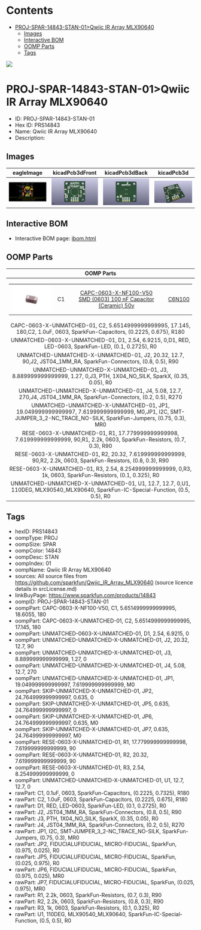 



Contents
========

* [PROJ-SPAR-14843-STAN-01>Qwiic IR Array MLX90640](#proj-spar-14843-stan-01qwiic-ir-array-mlx90640)
	* [Images](#images)
	* [Interactive BOM](#interactive-bom)
	* [OOMP Parts](#oomp-parts)
	* [Tags](#tags)
  
![][im]
# PROJ-SPAR-14843-STAN-01>Qwiic IR Array MLX90640

- ID: PROJ-SPAR-14843-STAN-01
- Hex ID: PRS14843
- Name: Qwiic IR Array MLX90640
- Description: 

## Images
  
  

|eagleImage|kicadPcb3dFront|kicadPcb3dBack|kicadPcb3d|
| :---: | :---: | :---: | :---: |
|[![eagleImage](eagleImage_140.png)](eagleImage_600.png)|[![kicadPcb3dFront](kicadPcb3dFront_140.png)](kicadPcb3dFront_600.png)|[![kicadPcb3dBack](kicadPcb3dBack_140.png)](kicadPcb3dBack_600.png)|[![kicadPcb3d](kicadPcb3d_140.png)](kicadPcb3d_600.png)|

## Interactive BOM

- Interactive BOM page: [ibom.html](kicad/bom/ibom.html)

## OOMP Parts
  

|OOMP Parts|
| :---: |
|<table><tr><td>![CAPC-0603-X-NF100-V50](https://raw.githubusercontent.com/oomlout/oomlout_OOMP_parts/main/CAPC-0603-X-NF100-V50/image_140.jpg)</td><td> C1</td><td>[CAPC-0603-X-NF100-V50<br>SMD (0603) 100 nF Capacitor (Ceramic) 50v](https://github.com/oomlout/oomlout_OOMP_parts/tree/main/CAPC-0603-X-NF100-V50/)</td><td>[C6N100](https://github.com/oomlout/oomlout_OOMP_parts/tree/main/CAPC-0603-X-NF100-V50/)</td></tr></table>|
|CAPC-0603-X-UNMATCHED-01, C2, 5.6514999999999995, 17.145, 180,C2, 1.0uF, 0603, SparkFun-Capacitors, (0.2225, 0.675), R180|
|UNMATCHED-0603-X-UNMATCHED-01, D1, 2.54, 6.9215, 0,D1, RED, LED-0603, SparkFun-LED, (0.1, 0.2725), R0|
|UNMATCHED-UNMATCHED-X-UNMATCHED-01, J2, 20.32, 12.7, 90,J2, JST04_1MM_RA, SparkFun-Connectors, (0.8, 0.5), R90|
|UNMATCHED-UNMATCHED-X-UNMATCHED-01, J3, 8.889999999999999, 1.27, 0,J3, PTH, 1X04_NO_SILK, SparkX, (0.35, 0.05), R0|
|UNMATCHED-UNMATCHED-X-UNMATCHED-01, J4, 5.08, 12.7, 270,J4, JST04_1MM_RA, SparkFun-Connectors, (0.2, 0.5), R270|
|UNMATCHED-UNMATCHED-X-UNMATCHED-01, JP1, 19.049999999999997, 7.619999999999999, M0,JP1, I2C, SMT-JUMPER_3_2-NC_TRACE_NO-SILK, SparkFun-Jumpers, (0.75, 0.3), MR0|
|RESE-0603-X-UNMATCHED-01, R1, 17.779999999999998, 7.619999999999999, 90,R1, 2.2k, 0603, SparkFun-Resistors, (0.7, 0.3), R90|
|RESE-0603-X-UNMATCHED-01, R2, 20.32, 7.619999999999999, 90,R2, 2.2k, 0603, SparkFun-Resistors, (0.8, 0.3), R90|
|RESE-0603-X-UNMATCHED-01, R3, 2.54, 8.254999999999999, 0,R3, 1k, 0603, SparkFun-Resistors, (0.1, 0.325), R0|
|UNMATCHED-UNMATCHED-X-UNMATCHED-01, U1, 12.7, 12.7, 0,U1, 110DEG, MLX90540_MLX90640, SparkFun-IC-Special-Function, (0.5, 0.5), R0|

## Tags

- hexID: PRS14843
- oompType: PROJ
- oompSize: SPAR
- oompColor: 14843
- oompDesc: STAN
- oompIndex: 01
- oompName: Qwiic IR Array MLX90640
- sources: All source files from https://github.com/sparkfun/Qwiic_IR_Array_MLX90640 (source licence details in srcLicense.md)
- linkBuyPage: https://www.sparkfun.com/products/14843
- oompID: PROJ-SPAR-14843-STAN-01
- oompPart: CAPC-0603-X-NF100-V50, C1, 5.6514999999999995, 18.6055, 180
- oompPart: CAPC-0603-X-UNMATCHED-01, C2, 5.6514999999999995, 17.145, 180
- oompPart: UNMATCHED-0603-X-UNMATCHED-01, D1, 2.54, 6.9215, 0
- oompPart: UNMATCHED-UNMATCHED-X-UNMATCHED-01, J2, 20.32, 12.7, 90
- oompPart: UNMATCHED-UNMATCHED-X-UNMATCHED-01, J3, 8.889999999999999, 1.27, 0
- oompPart: UNMATCHED-UNMATCHED-X-UNMATCHED-01, J4, 5.08, 12.7, 270
- oompPart: UNMATCHED-UNMATCHED-X-UNMATCHED-01, JP1, 19.049999999999997, 7.619999999999999, M0
- oompPart: SKIP-UNMATCHED-X-UNMATCHED-01, JP2, 24.764999999999997, 0.635, 0
- oompPart: SKIP-UNMATCHED-X-UNMATCHED-01, JP5, 0.635, 24.764999999999997, 0
- oompPart: SKIP-UNMATCHED-X-UNMATCHED-01, JP6, 24.764999999999997, 0.635, M0
- oompPart: SKIP-UNMATCHED-X-UNMATCHED-01, JP7, 0.635, 24.764999999999997, M0
- oompPart: RESE-0603-X-UNMATCHED-01, R1, 17.779999999999998, 7.619999999999999, 90
- oompPart: RESE-0603-X-UNMATCHED-01, R2, 20.32, 7.619999999999999, 90
- oompPart: RESE-0603-X-UNMATCHED-01, R3, 2.54, 8.254999999999999, 0
- oompPart: UNMATCHED-UNMATCHED-X-UNMATCHED-01, U1, 12.7, 12.7, 0
- rawPart: C1, 0.1uF, 0603, SparkFun-Capacitors, (0.2225, 0.7325), R180
- rawPart: C2, 1.0uF, 0603, SparkFun-Capacitors, (0.2225, 0.675), R180
- rawPart: D1, RED, LED-0603, SparkFun-LED, (0.1, 0.2725), R0
- rawPart: J2, JST04_1MM_RA, SparkFun-Connectors, (0.8, 0.5), R90
- rawPart: J3, PTH, 1X04_NO_SILK, SparkX, (0.35, 0.05), R0
- rawPart: J4, JST04_1MM_RA, SparkFun-Connectors, (0.2, 0.5), R270
- rawPart: JP1, I2C, SMT-JUMPER_3_2-NC_TRACE_NO-SILK, SparkFun-Jumpers, (0.75, 0.3), MR0
- rawPart: JP2, FIDUCIALUFIDUCIAL, MICRO-FIDUCIAL, SparkFun, (0.975, 0.025), R0
- rawPart: JP5, FIDUCIALUFIDUCIAL, MICRO-FIDUCIAL, SparkFun, (0.025, 0.975), R0
- rawPart: JP6, FIDUCIALUFIDUCIAL, MICRO-FIDUCIAL, SparkFun, (0.975, 0.025), MR0
- rawPart: JP7, FIDUCIALUFIDUCIAL, MICRO-FIDUCIAL, SparkFun, (0.025, 0.975), MR0
- rawPart: R1, 2.2k, 0603, SparkFun-Resistors, (0.7, 0.3), R90
- rawPart: R2, 2.2k, 0603, SparkFun-Resistors, (0.8, 0.3), R90
- rawPart: R3, 1k, 0603, SparkFun-Resistors, (0.1, 0.325), R0
- rawPart: U1, 110DEG, MLX90540_MLX90640, SparkFun-IC-Special-Function, (0.5, 0.5), R0



[im]: kicadPcb3d_450.png
